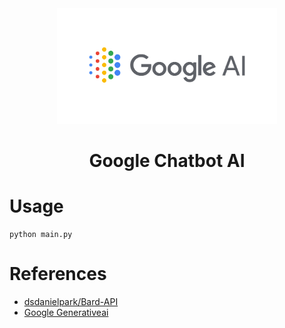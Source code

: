 <div align="center">
    <img src="images/google_AI.png" width="70%" height="70%">
</div>
<div align="center">

# Google Chatbot AI

</div>

# Usage
```
python main.py 
```

# References
* [dsdanielpark/Bard-API](https://github.com/dsdanielpark/Bard-API)
* [Google Generativeai](https://developers.generativeai.google/api/python/google/generativeai)